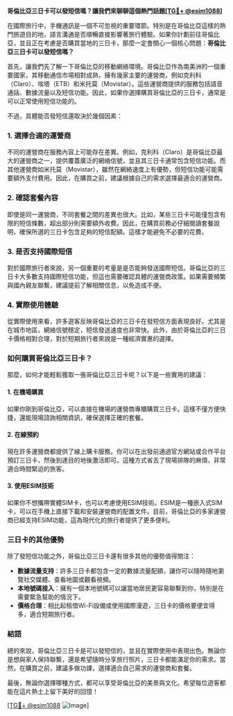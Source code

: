 **哥倫比亞三日卡可以發短信嗎？讓我們來聊聊這個熱門話題[[TG💪+ @esim1088](https://t.me/s/esim1088)]**

在國際旅行中，手機通訊是一個不可忽視的重要環節。特別是在哥倫比亞這樣的熱門旅遊目的地，語言溝通是否順暢直接影響著旅行體驗。如果你計劃前往哥倫比亞，並且正在考慮是否購買當地的三日卡，那麼一定會關心一個核心問題：**哥倫比亞三日卡可以發短信嗎？**

首先，讓我們先了解一下哥倫比亞的移動網絡環境。哥倫比亞作為南美洲的一個重要國家，其移動通信市場相對成熟，擁有幾家主要的運營商，例如克利科（Claro）、埃塔（ETB）和米托莫（Movistar）。這些運營商提供的服務包括語音通話、數據流量以及短信功能。因此，如果你選擇購買哥倫比亞的三日卡，通常是可以正常使用短信功能的。

不過，具體能否發短信還取決於幾個因素：

### **1. 選擇合適的運營商**
不同的運營商在服務內容上可能存在差異。例如，克利科（Claro）是哥倫比亞最大的運營商之一，提供覆蓋廣泛的網絡信號，並且其三日卡通常包含短信功能。而其他運營商如米托莫（Movistar），雖然在網絡速度上有優勢，但短信功能可能需要額外支付費用。因此，在購買之前，建議根據自己的需求選擇最適合的運營商。

### **2. 確認套餐內容**
即使是同一運營商，不同套餐之間的差異也很大。比如，某些三日卡可能僅包含有限的短信條數，超出部分則需要額外收費。因此，在購買前務必仔細閱讀套餐說明，確保所選的三日卡包含足夠的短信配額。這樣才能避免不必要的花費。

### **3. 是否支持國際短信**
對於國際旅行者來說，另一個重要的考量是是否能夠發送國際短信。哥倫比亞的三日卡大多數支持國際短信功能，但這也需要確認具體的運營商政策。如果需要頻繁與國內親友聯繫，建議提前了解相關信息，以免造成不便。

### **4. 實際使用體驗**
從實際使用來看，許多遊客反映哥倫比亞的三日卡在發短信方面表現良好。尤其是在城市地區，網絡信號穩定，短信發送速度也非常快。此外，由於哥倫比亞的三日卡價格相對合理，對於短期旅行者來說是一種經濟實惠的選擇。

### **如何購買哥倫比亞三日卡？**

那麼，如何才能輕鬆獲取一張哥倫比亞三日卡呢？以下是一些實用的建議：

#### **1. 在機場購買**
如果你剛到哥倫比亞，可以直接在機場的運營商專櫃購買三日卡。這樣不僅方便快捷，還能現場諮詢相關資訊，確保選擇正確的套餐。

#### **2. 在線預約**
現在許多運營商都提供了線上購卡服務。你可以在出發前通過官方網站或合作平台預訂三日卡，然後到達目的地後激活即可。這種方式省去了現場排隊的麻煩，非常適合時間緊迫的旅客。

#### **3. 使用ESIM技術**
如果你不想攜帶實體SIM卡，也可以考慮使用ESIM技術。ESIM是一種嵌入式SIM卡，可以在手機上直接下載和安裝運營商的配置文件。目前，哥倫比亞的多家運營商已經支持ESIM功能，這為現代化的旅行者提供了更多便利。

### **三日卡的其他優勢**

除了發短信功能之外，哥倫比亞三日卡還有很多其他的優勢值得關注：

- **數據流量支持**：許多三日卡都包含一定的數據流量配額，讓你可以隨時隨地瀏覽社交媒體、查看地圖或觀看視頻。
- **本地號碼接入**：擁有一個本地號碼可以讓當地居民更容易聯繫到你，特別是在需要緊急幫助的情況下。
- **價格合理**：相比起租借Wi-Fi設備或使用國際漫遊，三日卡的價格要便宜得多，適合短期旅行者。

### **結語**

總的來說，哥倫比亞三日卡是可以發短信的，並且在實際使用中表現出色。無論你是想與家人保持聯繫，還是希望隨時分享旅行照片，三日卡都能滿足你的需求。當然，在購買之前，建議多做功課，選擇適合自己需求的運營商和套餐。

最後，無論你選擇哪種方式，都可以享受哥倫比亞的美景與文化。希望每位遊客都能在這片熱土上留下美好的回憶！

[[TG💪+ @esim1088](https://t.me/s/esim1088) ![Image](https://i.postimg.cc/4NQfJmqS/Snipaste-2025-05-13-00-14-12.png)]